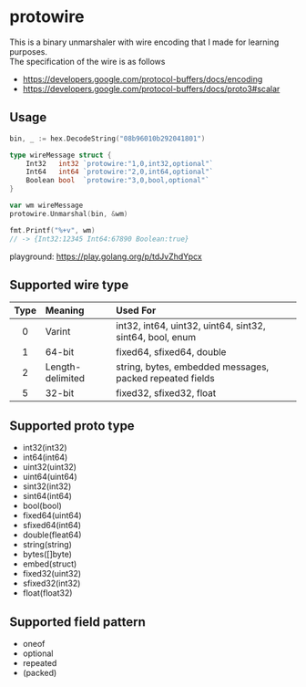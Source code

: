 # protowire

This is a binary unmarshaler with wire encoding that I made for learning purposes.  
The specification of the wire is as follows

- https://developers.google.com/protocol-buffers/docs/encoding
- https://developers.google.com/protocol-buffers/docs/proto3#scalar

## Usage

```go
bin, _ := hex.DecodeString("08b96010b292041801")

type wireMessage struct {
	Int32   int32 `protowire:"1,0,int32,optional"`
	Int64   int64 `protowire:"2,0,int64,optional"`
	Boolean bool  `protowire:"3,0,bool,optional"`
}

var wm wireMessage
protowire.Unmarshal(bin, &wm)

fmt.Printf("%+v", wm)
// -> {Int32:12345 Int64:67890 Boolean:true}
```

playground: https://play.golang.org/p/tdJvZhdYpcx

## Supported wire type

| Type | Meaning | Used For |
| :---: | :--- | :--- |
|0|Varint|int32, int64, uint32, uint64, sint32, sint64, bool, enum|
|1|64-bit|fixed64, sfixed64, double|
|2|Length-delimited|string, bytes, embedded messages, packed repeated fields|
|5|32-bit|fixed32, sfixed32, float|

## Supported proto type

- int32(int32)
- int64(int64)
- uint32(uint32)
- uint64(uint64)
- sint32(int32)
- sint64(int64)
- bool(bool)
- fixed64(uint64)
- sfixed64(int64)
- double(fleat64)
- string(string)
- bytes([]byte)
- embed(struct)
- fixed32(uint32)
- sfixed32(int32)
- float(float32)

## Supported field pattern
- oneof
- optional
- repeated
- (packed)